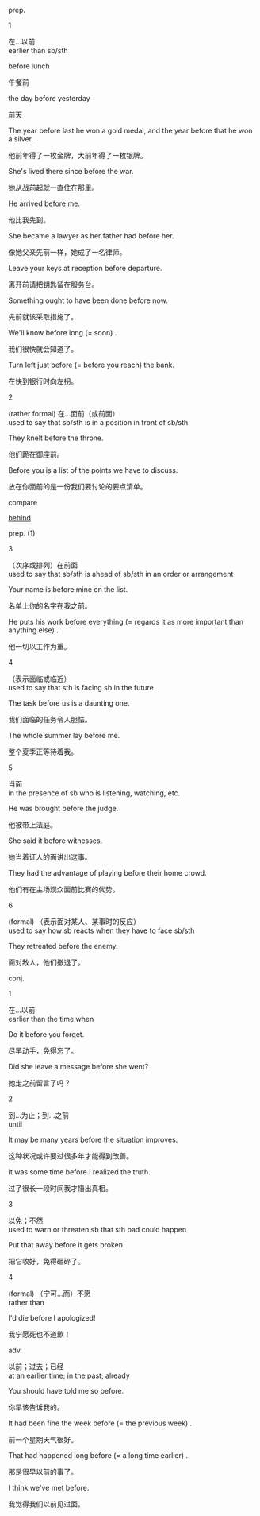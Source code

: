 prep.

1

 在…以前  
 earlier than sb/sth

 before lunch

 午餐前

 the day before yesterday

 前天

 The year before last he won a gold medal, and the year before that he won a silver.

 他前年得了一枚金牌，大前年得了一枚银牌。

 She's lived there since before the war.

 她从战前起就一直住在那里。

 He arrived before me.

 他比我先到。

 She became a lawyer as her father had before her.

 像她父亲先前一样，她成了一名律师。

 Leave your keys at reception before departure.

 离开前请把钥匙留在服务台。

 Something ought to have been done before now.

 先前就该采取措施了。

 We'll know before long \(= soon\) .

 我们很快就会知道了。

 Turn left just before \(= before you reach\) the bank.

 在快到银行时向左拐。

2

\(rather formal\) 在…面前（或前面）  
 used to say that sb/sth is in a position in front of sb/sth

 They knelt before the throne.

 他们跪在御座前。

 Before you is a list of the points we have to discuss.

 放在你面前的是一份我们要讨论的要点清单。

 compare 

[behind](https://fanyi.baidu.com/#en/zh/behind)

 prep. \(1\)

3

 （次序或排列）在前面  
 used to say that sb/sth is ahead of sb/sth in an order or arrangement

 Your name is before mine on the list.

 名单上你的名字在我之前。

 He puts his work before everything \(= regards it as more important than anything else\) .

 他一切以工作为重。

4

 （表示面临或临近）  
 used to say that sth is facing sb in the future

 The task before us is a daunting one.

 我们面临的任务令人胆怯。

 The whole summer lay before me.

 整个夏季正等待着我。

5

 当面  
 in the presence of sb who is listening, watching, etc.

 He was brought before the judge.

 他被带上法庭。

 She said it before witnesses.

 她当着证人的面讲出这事。

 They had the advantage of playing before their home crowd.

 他们有在主场观众面前比赛的优势。

6

\(formal\) （表示面对某人、某事时的反应）  
 used to say how sb reacts when they have to face sb/sth

 They retreated before the enemy.

 面对敌人，他们撤退了。

conj.

1

 在…以前  
 earlier than the time when

 Do it before you forget.

 尽早动手，免得忘了。

 Did she leave a message before she went?

 她走之前留言了吗？

2

 到…为止；到…之前  
 until

 It may be many years before the situation improves.

 这种状况或许要过很多年才能得到改善。

 It was some time before I realized the truth.

 过了很长一段时间我才悟出真相。

3

 以免；不然  
 used to warn or threaten sb that sth bad could happen

 Put that away before it gets broken.

 把它收好，免得砸碎了。

4

\(formal\) （宁可…而）不愿  
 rather than

 I'd die before I apologized!

 我宁愿死也不道歉！

adv.

 以前；过去；已经  
 at an earlier time; in the past; already

 You should have told me so before.

 你早该告诉我的。

 It had been fine the week before \(= the previous week\) .

 前一个星期天气很好。

 That had happened long before \(= a long time earlier\) .

 那是很早以前的事了。

 I think we've met before.

 我觉得我们以前见过面。

